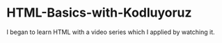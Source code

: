 # HTML-Basics-with-Kodluyoruz
I began to learn HTML with a video series which I applied by watching it.

